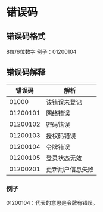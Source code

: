 # 错误码
## 错误码格式
8位/6位数字
例子：01200104
## 错误码解释
| 错误码  |  解析 |
| ------------ | ------------ |
|  01000 | 该错误未登记 |
|  01200101 | 网络错误 |
|  01200102 | 密码错误  |
|  01200103 | 授权码错误 |
|  01200104 | 令牌错误 |
|  01200105 | 登录状态无效  |
|  01200201 |  更新用户信息失败 |
### 例子

01200104：代表的意思是令牌有错误。
